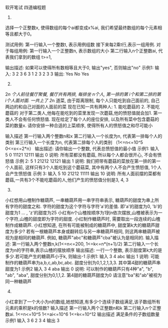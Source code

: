 软开笔试  四道编程题

1. 
选择一个正整数x, 使得数组的每个ai都变成x%ai, 我们希望最终数组的每个元素相等且都大于0。 

测试用例: 第一行输入一个整数t, 表示用例组数 接下来每2乘t行,表示一组用例. 对于每组用例: 第一行输入一个正整数n, 表示数组的大小 第二行输入n个正整数ai, 代表我们拿到的数组 t>=1, 

输出描述: 如果可以使得所有数相等且大于0, 输出"yes", 否则输出"no" 
示例1: 
输入: 3 2 3 6 3 1 2 3 2 3 3 输出: Yes No Yes



2. 
2*n 个人前往餐厅聚餐, 餐厅共有两排, 每排坐 n个人, 第一排的第 i个和第二排的第 i个人面对面. 一共上了 2*n 道菜, 由于距离限制, 每个人只能吃到自己面前的, 自己两边的和自己对面的人面前的菜 
现在已知一共有两种人: 1. 能吃蘑菇的 2. 不能吃蘑菇的 对于第二类人,他每在能吃到的菜里发现一次蘑菇,他的愤怒值就会加1. 第一类人不会有任何愤怒值. 现在给定了每个人的座位安排, 以及所有菜中包含蘑菇的菜的数量x. 请你安排一种合适的上菜顺序, 使得所有人的愤怒值之和尽可能小 

输入描述 第一行输入两个整数n和x 第二行输入一个长度为n, 代表第一排每个人的类别 第三行输入一个长度为n, 代表第二排每个人的类别 （1<=n<=10^5 0<=x<=2*n） 
输出描述: 请你输出一个整数, 代表总愤怒值的最小值 
示例1: 输入 5 0 11121 12111 输出 0 
说明: 所有菜都没有蘑菇, 所以每个人都会很开心, 不会有愤怒值 
示例 2: 5 1 21212 12121 输出 1 
说明: 我们把带有蘑菇的菜放在第一排的第一个人面前, 这样只有3个人能吃到这个蘑菇菜, 其中有两个人不会产生愤怒值, 1个人会产生愤怒值 
示例 3: 输入 5 10 21212 11111 输出 10 
说明: 所有人面前摆的菜都有蘑菇,一共有3个不能吃蘑菇的人,他们产生的愤怒值分别是3, 4, 3




3. 
小红想用山楂制作糖葫芦, 一串糖葫芦用一串字符串表示, 糖葫芦的甜度为串上所有字符的甜度之和. 字符的甜度为这个字符与字符'a'的差值. 即'a'的甜度为0, 'b'的甜度为1 ... , 'z'的甜度为25 小红有n个山楂按顺序为1到n依次摆放,山楂被表示为一个字符,山楂的甜度即为字符的甜度. 小红制作糖葫芦时,  需要取出一段连续的山楂制作成糖葫芦.  小红想知道, 在所有可能被制成的糖葫芦中, 甜度第k大的糖葫芦甜度为多少? 若有一根糖葫芦本身或翻转后与另一串糖葫芦相同, 则这两串糖葫芦被视为是相同的糖葫芦. 例如, 糖葫芦"abc"和糖葫芦"cba"被认为是相同的. 
输入描述: 第一行输入两个整数n,k(1<=n<=200, 1<=k<=n*(n+1)/2) 第二行输入一个长度为n的字符串,表示山楂的摆放顺序 
输出描述: 一行一个整数, 表示甜度第k大的是多少.若可能产生的糖葫芦小于k, 则输出-1 
示例1: 输入 3 4 abc 输出 1 
说明: 可能制作的糖葫芦串为a,b,c,ab,bc,abc. 甜度分别为0,1,2,1,3,3. 其中第4甜的糖葫芦串甜度为1 
示例2 输入 3 4 aba 输出 0 
说明: 可以制作的糖葫芦只有4种"a", "b", "ab", "aba", 甜度分别为0,1,1,2. 第4甜的糖葫芦甜度为0 请注意"ba"和"ab"被视为同一种糖葫芦


4. 
小红拿到了一个大小为n的数组,她想知道,有多少个连续子数组满足,该子数组所有元素的乘积是k的倍数? 
输入描述 第一行输入两个正整数n和k 第二行输入n个正整数ai. 1<=n<=10^5 1<=ai<=10^6 1<=k<=10^12 
输出描述 满足条件的子数组数量 示例1 输入 3 6 2 3 4 输出 3